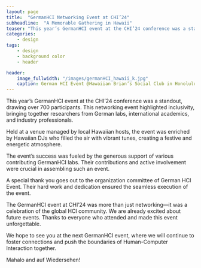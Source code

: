 ```yaml
---
layout: page
title:  "GermanHCI Networking Event at CHI’24"
subheadline:  "A Memorable Gathering in Hawaii"
teaser: "This year’s GermanHCI event at the CHI’24 conference was a standout, drawing over 700 participants."
categories:
    - design
tags:
    - design
    - background color
    - header

header:
    image_fullwidth: "/images/germanHCI_hawaii_k.jpg"
    caption: German HCI Event @Hawaiian Brian’s Social Club in Honolulu, Hawaii (📷 ©Chris Krauter)
---
```

This year’s GermanHCI event at the CHI’24 conference was a standout, drawing over 700 participants. This networking event highlighted inclusivity, bringing together researchers from German labs, international academics, and industry professionals.

Held at a venue managed by local Hawaiian hosts, the event was enriched by Hawaiian DJs who filled the air with vibrant tunes, creating a festive and energetic atmosphere.

The event’s success was fueled by the generous support of various contributing GermanHCI labs. Their contributions and active involvement were crucial in assembling such an event.

A special thank you goes out to the organization committee of German HCI Event. Their hard work and dedication ensured the seamless execution of the event.

The GermanHCI event at CHI’24 was more than just networking—it was a celebration of the global HCI community. We are already excited about future events. Thanks to everyone who attended and made this event unforgettable.

We hope to see you at the next GermanHCI event, where we will continue to foster connections and push the boundaries of Human-Computer Interaction together.

Mahalo and auf Wiedersehen!